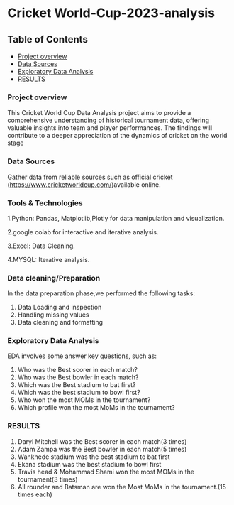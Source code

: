 #  Cricket World-Cup-2023-analysis
## Table of Contents
- [Project overview](#project-overview)
- [Data Sources](#data-sources)
- [Exploratory Data Analysis](#exploratory-data-analysis)
- [RESULTS](#results)

### Project overview
This Cricket World Cup Data Analysis project aims to provide a comprehensive understanding of historical tournament data, offering valuable insights into team and player performances. The findings will contribute to a deeper appreciation of the dynamics of cricket on the world stage

### Data Sources
Gather data from reliable sources such as official cricket (https://www.cricketworldcup.com/)available online.

### Tools & Technologies
1.Python: Pandas, Matplotlib,Plotly for data manipulation and visualization.

2.google colab for interactive and iterative analysis.

3.Excel: Data Cleaning.

4.MYSQL: Iterative analysis.


### Data cleaning/Preparation
In the data preparation phase,we performed the following tasks:
1. Data Loading and inspection
2. Handling missing values
3. Data cleaning and formatting

### Exploratory Data Analysis
EDA involves some answer key questions, such as:
1. Who was the Best scorer in each match?
2. Who was the Best bowler in each match?
3. Which was the Best stadium to bat first?
4. Which was the best stadium to bowl first?
5. Who won the most MOMs in the tournament?
6. Which profile won the most MoMs in the tournament?
### RESULTS
1. Daryl Mitchell was the Best scorer in each match(3 times)
2. Adam Zampa was the Best bowler in each match(5 times)
3. Wankhede stadium was the best stadium to bat first
4. Ekana stadium was the best stadium to bowl first
5. Travis head & Mohammad Shami won the most MOMs in the tournament(3 times) 
6. All rounder and Batsman are won the Most MoMs in the tournament.(15 times each)
